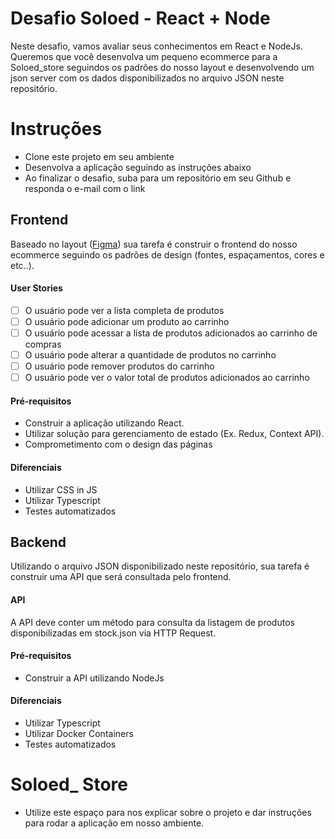 # Desafio Soloed - React + Node

Neste desafio, vamos avaliar seus conhecimentos em React e NodeJs. Queremos que você desenvolva um pequeno ecommerce para a Soloed_store seguindos os padrões do nosso layout e desenvolvendo um json server com os dados disponibilizados no arquivo JSON neste repositório.

# Instruções

- Clone este projeto em seu ambiente
- Desenvolva a aplicação seguindo as instruções abaixo
- Ao finalizar o desafio, suba para um repositório em seu Github e responda o e-mail com o link

## Frontend

Baseado no layout ([Figma](https://www.figma.com/file/sl23D5HJ2d3rgUTlnkHaJN/Soloed_store_teste?node-id=0%3A1)) sua tarefa é construir o frontend do nosso ecommerce seguindo os padrões de design (fontes, espaçamentos, cores e etc..).

#### User Stories

- [ ] O usuário pode ver a lista completa de produtos
- [ ] O usuário pode adicionar um produto ao carrinho
- [ ] O usuário pode acessar a lista de produtos adicionados ao carrinho de compras
- [ ] O usuário pode alterar a quantidade de produtos no carrinho
- [ ] O usuário pode remover produtos do carrinho
- [ ] O usuário pode ver o valor total de produtos adicionados ao carrinho

#### Pré-requisitos

- Construir a aplicação utilizando React.
- Utilizar solução para gerenciamento de estado (Ex. Redux, Context API).
- Comprometimento com o design das páginas

#### Diferenciais

- Utilizar CSS in JS
- Utilizar Typescript
- Testes automatizados

## Backend

Utilizando o arquivo JSON disponibilizado neste repositório, sua tarefa é construir uma API que será consultada pelo frontend.

#### API

A API deve conter um método para consulta da listagem de produtos disponibilizadas em stock.json via HTTP Request.

#### Pré-requisitos

- Construir a API utilizando NodeJs

#### Diferenciais

- Utilizar Typescript
- Utilizar Docker Containers
- Testes automatizados

# Soloed\_ Store

- Utilize este espaço para nos explicar sobre o projeto e dar instruções para rodar a aplicação em nosso ambiente.
